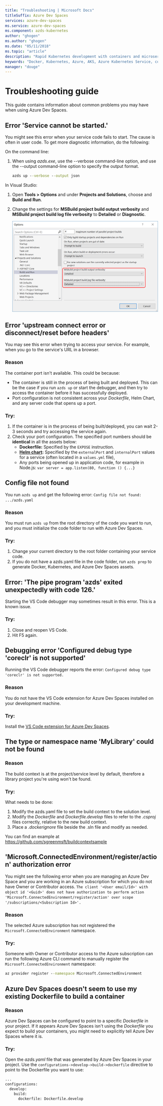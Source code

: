 ```yaml
---
title: "Troubleshooting | Microsoft Docs"
titleSuffix: Azure Dev Spaces
services: azure-dev-spaces
ms.service: azure-dev-spaces
ms.component: azds-kubernetes
author: "ghogen"
ms.author: "ghogen"
ms.date: "05/11/2018"
ms.topic: "article"
description: "Rapid Kubernetes development with containers and microservices on Azure"
keywords: "Docker, Kubernetes, Azure, AKS, Azure Kubernetes Service, containers"
manager: "douge"
---
```

# Troubleshooting guide

This guide contains information about common problems you may have when using Azure Dev Spaces.

## Error 'Service cannot be started.'

You might see this error when your service code fails to start. The cause is often in user code. To get more diagnostic information, do the following:

On the command line:

1. When using _azds.exe_, use the --verbose command-line option, and use the --output command-line option to specify the output format.
 
    ```cmd
    azds up --verbose --output json
    ```

In Visual Studio:

1. Open **Tools > Options** and under **Projects and Solutions**, choose and **Build and Run**.
2. Change the settings for **MSBuild project build output verbosity** and **MSBuild project build log file verbosity** to **Detailed** or **Diagnostic**.

    ![Screenshot of Tools Options dialog](media/common/VerbositySetting.PNG)

## Error 'upstream connect error or disconnect/reset before headers'
You may see this error when trying to access your service. For example, when you go to the service's URL in a browser. 

### Reason 
The container port isn't available. This could be because: 
* The container is still in the process of being built and deployed. This can be the case if you run `azds up` or start the debugger, and then try to access the container before it has successfully deployed.
* Port configuration is not consistent across your _Dockerfile_, Helm Chart, and any server code that opens up a port.

### Try:
1. If the container is in the process of being built/deployed, you can wait 2-3 seconds and try accessing the service again. 
1. Check your port configuration. The specified port numbers should be **identical** in all the assets below:
    * **Dockerfile:** Specified by the `EXPOSE` instruction.
    * **[Helm chart](https://docs.helm.sh):** Specified by the `externalPort` and `internalPort` values for a service (often located in a `values.yml` file),
    * Any ports being opened up in application code, for example in Node.js: `var server = app.listen(80, function () {...}`


## Config file not found
You run `azds up` and get the following error: `Config file not found: .../azds.yaml`

### Reason
You must run `azds up` from the root directory of the code you want to run, and you must initialize the code folder to run with Azure Dev Spaces.

### Try:
1. Change your current directory to the root folder containing your service code. 
1. If you do not have a azds.yaml file in the code folder, run `azds prep` to generate Docker, Kubernetes, and Azure Dev Spaces assets.

## Error: 'The pipe program 'azds' exited unexpectedly with code 126.'
Starting the VS Code debugger may sometimes result in this error. This is a known issue.

### Try:
1. Close and reopen VS Code.
2. Hit F5 again.


## Debugging error 'Configured debug type 'coreclr' is not supported'
Running the VS Code debugger reports the error: `Configured debug type 'coreclr' is not supported.`

### Reason
You do not have the VS Code extension for Azure Dev Spaces installed on your development machine.

### Try:
Install the [VS Code extension for Azure Dev Spaces](get-started-netcore.md).

## The type or namespace name 'MyLibrary' could not be found

### Reason 
The build context is at the project/service level by default, therefore a library project you're using won't be found.

### Try:
What needs to be done:
1. Modify the azds.yaml file to set the build context to the solution level.
2. Modify the _Dockerfile_ and _Dockerfile.develop_ files to refer to the _.csproj_ files correctly, relative to the new build context.
3. Place a _.dockerignore_ file beside the .sln file and modify as needed.

You can find an example at https://github.com/sgreenmsft/buildcontextsample

## 'Microsoft.ConnectedEnvironment/register/action' authorization error
You might see the following error when you are managing an Azure Dev Space and you are working in an Azure subscription for which you do not have Owner or Contributor access.
`The client '<User email/Id>' with object id '<Guid>' does not have authorization to perform action 'Microsoft.ConnectedEnvironment/register/action' over scope '/subscriptions/<Subscription Id>'.`

### Reason
The selected Azure subscription has not registered the `Microsoft.ConnectedEnvironment` namespace.

### Try:
Someone with Owner or Contributor access to the Azure subscription can run the following Azure CLI command to manually register the `Microsoft.ConnectedEnvironment` namespace:

```cmd
az provider register --namespace Microsoft.ConnectedEnvironment
```

## Azure Dev Spaces doesn't seem to use my existing Dockerfile to build a container 

### Reason
Azure Dev Spaces can be configured to point to a specific _Dockerfile_ in your project. If it appears Azure Dev Spaces isn't using the _Dockerfile_ you expect to build your containers, you might need to explicitly tell Azure Dev Spaces where it is. 

### Try:
Open the _azds.yaml_ file that was generated by Azure Dev Spaces in your project. Use the `configurations->develop->build->dockerfile` directive to point to the Dockerfile you want to use:

```
...
configurations:
  develop:
    build:
      dockerfile: Dockerfile.develop
```